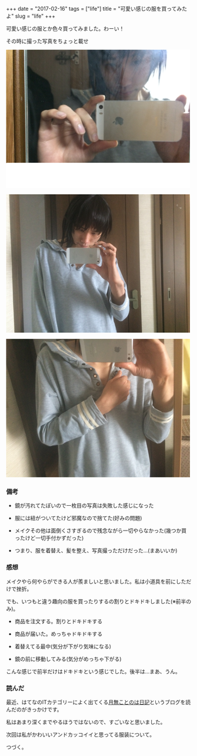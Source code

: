 +++
date = "2017-02-16"
tags = ["life"]
title = "可愛い感じの服を買ってみたよ"
slug = "life"
+++

可愛い感じの服とか色々買ってみました。わーい！

その時に撮った写真をちょっと載せ

![](https://raw.githubusercontent.com/mba-hack/images/master/about/about_2017_1s.png)

![](https://raw.githubusercontent.com/mba-hack/images/master/about/about_2017_4s.png)

![](https://raw.githubusercontent.com/mba-hack/images/master/about/about_2017_5s.png)

### 備考

- 鏡が汚れてたぽいので一枚目の写真は失敗した感じになった

- 服には紐がついてたけど邪魔なので捨てた(好みの問題)

- メイクその他は面倒くさすぎるので残念ながら一切やらなかった(幾つか買ったけど一切手付かずだった)

- つまり、服を着替え、髪を整え、写真撮っただけだった...(まあいいか)

### 感想

メイクやら何やらができる人が羨ましいと思いました。私は小道具を前にしただけで挫折。

でも、いつもと違う趣向の服を買ったりするの割りとドキドキしました(※前半のみ)。

- 商品を注文する。割りとドキドキする

- 商品が届いた。めっちゃドキドキする

- 着替えてる最中(気分が下がり気味になる)

- 鏡の前に移動してみる(気分がめっちゃ下がる)

こんな感じで前半だけはドキドキという感じでした。後半は...まあ、うん。

### 読んだ

最近、はてなのITカテゴリーによく出てくる[月無ことのは日記](http://www.tukinasikotonoha.com/)というブログを読んだのがきっかけです。

私はあまり深くまでやるほうではないので、すごいなと思いました。

次回は私がかわいいアンドカッコイイと思ってる服装について。

つづく。
	
